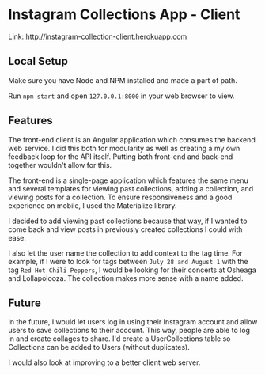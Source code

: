 # Instagram Collections App - Client

Link: http://instagram-collection-client.herokuapp.com

## Local Setup

Make sure you have Node and NPM installed and made a part of path.

Run `npm start` and open `127.0.0.1:8000` in your web browser to view.

## Features

The front-end client is an Angular application which consumes the backend web service. I did this both for modularity as well as creating a my own feedback loop for the API itself. Putting both front-end and back-end together wouldn't allow for this.

The front-end is a single-page application which features the same menu and several templates for viewing past collections, adding a collection, and viewing posts for a collection. To ensure responsiveness and a good experience on mobile, I used the Materialize library. 

I decided to add viewing past collections because that way, if I wanted to come back and view posts in previously created collections I could with ease. 

I also let the user name the collection to add context to the tag time. For example, if I were to look for tags between `July 28 and August 1` with the tag `Red Hot Chili Peppers`, I would be looking for their concerts at Osheaga and Lollapolooza. The collection makes more sense with a name added.

## Future

In the future, I would let users log in using their Instagram account and allow users to save collections to their account. This way, people are able to log in and create collages to share. I'd create a UserCollections table so Collections can be added to Users (without duplicates).

I would also look at improving to a better client web server.
